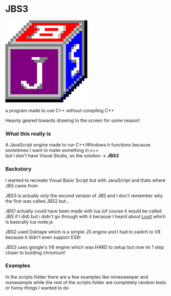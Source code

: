 # JBS3  
![JBS "LOGO"](https://github.com/MagicQuest/JBS3/blob/main/jbs3.png?raw=true)

a program made to use C++ without compiling C++

Heavily geared towards drawing to the screen for some reason!

### What this really is
A JavaScript engine made to run C++/Windows.h functions because sometimes I want to make something in c++  
but I don't have Visual Studio, so the solution -> **JBS3**

### Backstory
I wanted to recreate Visual Basic Script but with JavaScript and thats where JBS came from  

JBS3 is actually only the second version of JBS and I don't remember why the first was called JBS2 but...  

JBS1 actually could have been made with lua (of course it would be called JBS if I did) but i didn't go through with it because I heard about [Luvit](https://luvit.io/) which is basically lua node.js  

JBS2 used Duktape which is a simple JS engine and I had to switch to V8 because it didn't even support ES6!  

JBS3 uses google's V8 engine which was HARD to setup but now im 1 step closer to building chromium!  

### Examples
In the scripts folder there are a few examples like minesweeper and msnexample while the rest of the scripts folder are completely random tests or funny things I wanted to do